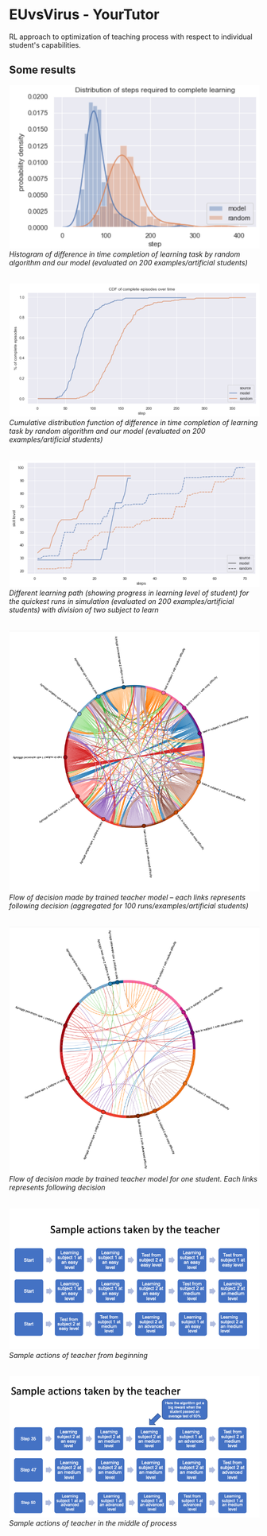 # EUvsVirus - YourTutor

RL approach to optimization of teaching process with respect to individual student's capabilities.


## Some results
![](images/pic1.png)
*Histogram of difference in time completion of learning task by random algorithm and our model (evaluated on 200 examples/artificial students)*
\
\
\
![](images/pic2.png)
*Cumulative distribution function of difference in time completion of learning task by random algorithm and our model (evaluated on 200 examples/artificial students)*
\
\
\
![](images/pic3.png)
*Different learning path (showing progress in learning level of student) for the quickest runs in simulation (evaluated on 200 examples/artificial students) with division of two subject to learn*
\
\
\
![](images/pic4.png)
*Flow of decision made by trained teacher model – each links represents following decision (aggregated for 100 runs/examples/artificial students)*
\
\
\
![](images/pic5.png)
*Flow of decision made by trained teacher model for one student. Each links represents following decision*
\
\
\
![](images/pic6.png)
*Sample actions of teacher from beginning*
\
\
\
![](images/pic7.png)
*Sample actions of teacher in the middle of process*
